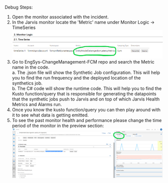 Debug Steps:
1. Open the monitor associated with the incident. 
1. In the Jarvis monitor locate the 'Metric' name under Monitor Logic -> TimeSeries
	![alt text](media/JarvisMonitor.Logic.TimeSeries.png)
1. Go to EngSys-ChangeManagement-FCM repo and search the Metric name in the code.<br/>
	a. The .json file will show the Synthetic Job configuration. This will help you to find the run frequency and the deployed location of the synthetics job.<br/>
	b. The C# code will show the runtime code. This will help you to find the Kusto function/query that is responsible for generating the datapoints that the synthetic jobs push to Jarvis and on top of which Jarvis Health Metrics and Alarms run.<br/>
1. Once you know the kusto function/query you can then play around with it to see what data is getting emitted. 
1. To see the past monitor health and performance please change the time period of the monitor in the preview section:
	![alt text](media/JarvisMonitor.TimePeriod.png)	
